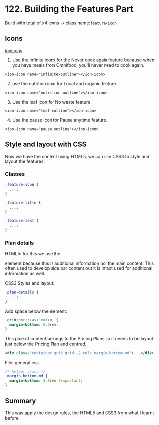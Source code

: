 # 122. Building the Features Part

Build with total of x4 icons -> class name:`feature-icon`

## Icons

[ionicons](https://ionic.io/ionicons)

1. Use the infinite icons for the Never cook again feature because when you have meals from Omnifood, you'll never need to cook again.

`<ion-icon name="infinite-outline"></ion-icon>`

2. use the nutrition icon for Local and organic feature.

`<ion-icon name="nutrition-outline"></ion-icon>`

3. Use the leaf icon for No waste feature.

`<ion-icon name="leaf-outline"></ion-icon>`

4. Use the pause icon for Pause anytime feature.

`<ion-icon name="pause-outline"></ion-icon>`

## Style and layout with CSS

Now we have the content using HTML5, we can use CSS3 to style and layout the features.

### Classes

```css
.feature-icon {
  ...;
}

.feature-title {
  ...;
}

.feature-text {
  ...;
}
```

### Plan details

HTML5: for this we use the <aside> element because this is additional information not the main content. This often used to develop side bar content but it is infact used for additional information as well.

CSS3 Styles and layout:

```css
.plan-details {
  ...;
}
```

Add space below the element:

```css
.grid:not(:last-child) {
  margin-bottom: 9.6rem;
}
```

This pice of content belongs to the Pricing Plans so it needs to be layout just below the Pricing Plan and centred.

```html
<div class="container grid grid--2-cols margin-bottom-md">...</div>
```

File: general.css

```css
/* helper class */
.margin-bottom-md {
  margin-bottom: 4.8rem !important;
}
```

## Summary

This was apply the design rules, the HTML5 and CSS3 from what I learnt before.

